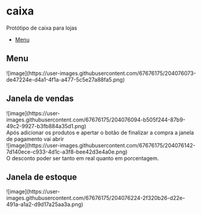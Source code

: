# caixa
Protótipo de caixa para lojas
<ul>
  <li><a href="#Menu">Menu</a></li>
</ul>


<h2>Menu</h2>
![image](https://user-images.githubusercontent.com/67676175/204076073-de47224e-d4a1-4f1a-a477-5c5e27a88fa5.png)

<h2>Janela de vendas</h2>
![image](https://user-images.githubusercontent.com/67676175/204076094-b505f244-87b9-49c2-9927-b3fb884a35d1.png)
<br>Após adicionar os produtos e apertar o botão de finalizar a compra a janela de pagamento vai abrir
<br>
![image](https://user-images.githubusercontent.com/67676175/204076142-7d140ece-c933-4d1c-a3f8-bee42d3e4a0e.png) <br>
O desconto poder ser tanto em real quanto em porcentagem.

<h2>Janela de estoque</h2>
![image](https://user-images.githubusercontent.com/67676175/204076224-2f320b26-d22e-491a-a1a2-d9d17a25aa3a.png)
